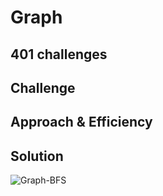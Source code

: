 # Graph  


## 401 challenges 


## Challenge

## Approach & Efficiency
  

## Solution
  
![Graph-BFS](../../assets/)

